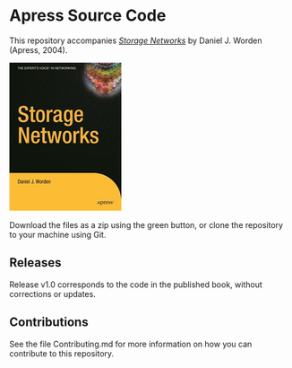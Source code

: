 # Apress Source Code

This repository accompanies [*Storage Networks*](http://www.apress.com/9781590592984) by Daniel J. Worden (Apress, 2004).

![Cover image](9781590592984.jpg)

Download the files as a zip using the green button, or clone the repository to your machine using Git.

## Releases

Release v1.0 corresponds to the code in the published book, without corrections or updates.

## Contributions

See the file Contributing.md for more information on how you can contribute to this repository.
